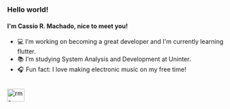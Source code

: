 ### Hello world!

<h4>I'm Cassio R. Machado, nice to meet you!</h4>

- 💻 I’m working on becoming a great developer and I'm currently learning flutter.
- 📚 I’m studying System Analysis and Development at Uninter.
- 🎧 Fun fact: I love making electronic music on my free time! 

<div style="display: inline_block"><br>
  <img align="center" alt="rm-react" height="30" width="40" src="https://cdn.jsdelivr.net/gh/devicons/devicon/icons/flutter/flutter-original.svg" />
</div>
